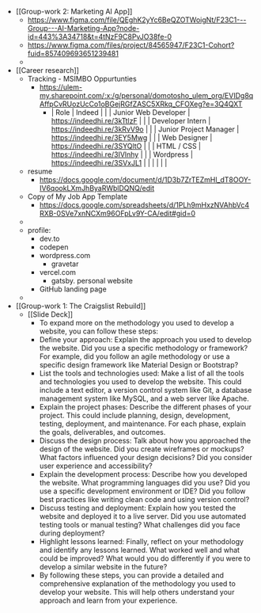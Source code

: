 - [[Group-work 2: Marketing AI App]]
	- https://www.figma.com/file/QEghK2yYc6BeQZOTWoigNt/F23C1---Group---AI-Marketing-App?node-id=443%3A34718&t=4tNzF9C8PvJO38fe-0
	- https://www.figma.com/files/project/84565947/F23C1-Cohort?fuid=857409693651239481
	-
- [[Career research]]
	- Tracking - MSIMBO Oppurtunties
		- https://ulem-my.sharepoint.com/:x:/g/personal/domotosho_ulem_org/EVIDg8qAffpCvRUozUcCo1oBGejRGfZASC5XRkq_CFOXeg?e=3Q4QXT
			- | Role | Indeed |  |
			  | Junior Web Developer | https://indeedhi.re/3kTtlzF |  |
			  | Developer Intern | https://indeedhi.re/3kRvV9o |  |
			  | Junior Project Manager | https://indeedhi.re/3EY5Mwg |  |
			  | Web Designer | https://indeedhi.re/3SYQltO |  |
			  | HTML / CSS | https://indeedhi.re/3IVlnhy |  |
			  | Wordpress | https://indeedhi.re/3SVxJL1 |  |
			  |  |  |  |
	- resume
		- https://docs.google.com/document/d/1D3b7ZrTEZmHl_dT8OOY-IV6qookLXmJhByaRWblDQNQ/edit
	- Copy of My Job App Template
		- https://docs.google.com/spreadsheets/d/1PLh9mHxzNVAhbVc4RXB-0SVe7xnNCXm96OFpLv9Y-CA/edit#gid=0
	-
	- profile:
		- dev.to
		- codepen
		- wordpress.com
			- gravetar
		- vercel.com
			- gatsby. personal website
		- GitHub landing page
	-
- [[Group-work 1: The Craigslist Rebuild]]
	- [[Slide Deck]]
		- To expand more on the methodology you used to develop a website, you can follow these steps:
		- Define your approach: Explain the approach you used to develop the website. Did you use a specific methodology or framework? For example, did you follow an agile methodology or use a specific design framework like Material Design or Bootstrap?
		- List the tools and technologies used: Make a list of all the tools and technologies you used to develop the website. This could include a text editor, a version control system like Git, a database management system like MySQL, and a web server like Apache.
		- Explain the project phases: Describe the different phases of your project. This could include planning, design, development, testing, deployment, and maintenance. For each phase, explain the goals, deliverables, and outcomes.
		- Discuss the design process: Talk about how you approached the design of the website. Did you create wireframes or mockups? What factors influenced your design decisions? Did you consider user experience and accessibility?
		- Explain the development process: Describe how you developed the website. What programming languages did you use? Did you use a specific development environment or IDE? Did you follow best practices like writing clean code and using version control?
		- Discuss testing and deployment: Explain how you tested the website and deployed it to a live server. Did you use automated testing tools or manual testing? What challenges did you face during deployment?
		- Highlight lessons learned: Finally, reflect on your methodology and identify any lessons learned. What worked well and what could be improved? What would you do differently if you were to develop a similar website in the future?
		- By following these steps, you can provide a detailed and comprehensive explanation of the methodology you used to develop your website. This will help others understand your approach and learn from your experience.